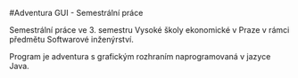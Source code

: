 #Adventura GUI - Semestrální práce

Semestrální práce ve 3. semestru Vysoké školy ekonomické v Praze v rámci předmětu Softwarové inženýrství.

Program je adventura s grafickým rozhraním naprogramovaná v jazyce Java.